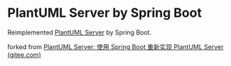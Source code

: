 # PlantUML Server by Spring Boot

Reimplemented [PlantUML Server](https://github.com/plantuml/plantuml-server) by Spring Boot.

forked from [PlantUML Server: 使用 Spring Boot 重新实现 PlantUML Server (gitee.com)](https://gitee.com/bromine0x23/plantuml-server)